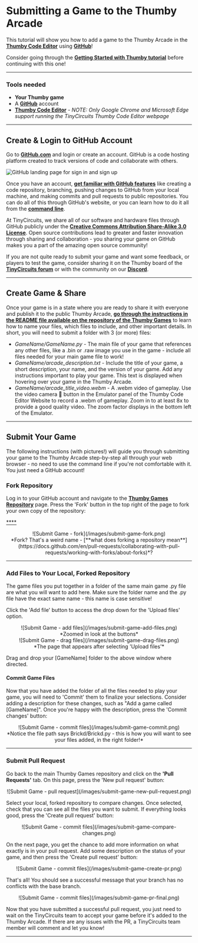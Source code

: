 # Submitting a Game to the Thumby Arcade

This tutorial will show you how to add a game to the Thumby Arcade in the <a href="https://code.thumby.us/" target="_blank" alt="TinyCircuits Thumby Editor">**Thumby Code Editor**</a> using <a href="https://github.com/ " target="_blank" alt="Github main website link">**GitHub**</a>!

Consider going through the [**Getting Started with Thumby tutorial**](/IDE/Get-Started/ "Thumby getting started tutorial") before continuing with this one!

---

### Tools needed

*   **Your Thumby game**
*   A <a href="https://github.com/ " target="_blank" alt="Github main website link">**GitHub**</a> account
*   <a href="https://code.thumby.us/" target="_blank" alt="TinyCircuits Thumby Editor">**Thumby Code Editor**</a> - *NOTE: Only Google Chrome and Microsoft Edge support running the TinyCircuits Thumby Code Editor webpage*

---

## Create & Login to GitHub Account

Go to <a href="https://github.com/ " target="_blank" alt="Github main website link">**GitHub.com**</a> and login or create an account. GitHub is a code hosting platform created to track versions of code and collaborate with others.

![GitHub landing page for sign in and sign up](https://cdn.shopify.com/s/files/1/1125/2198/files/github-landing-page-screenshot.jpg?v=1642026563)

Once you have an account, <a href="https://docs.github.com/en/get-started/quickstart/hello-world" target="_blank" alt="GitHub documentation for getting started">**get familiar with GitHub features**</a> like creating a code repository, branching, pushing changes to GitHub from your local machine, and making commits and pull requests to public repositories. You can do all of this through GitHub's website, or you can learn how to do it all from the <a href="https://docs.github.com/en/get-started/using-github/github-cli" target="_blank" alt="GitHub CLI docs">**command line**</a>.

At TinyCircuits, we share all of our software and hardware files through GitHub publicly under the <a href="http://creativecommons.org/licenses/by-sa/3.0" target="_blank" alt="Open Source license details">**Creative Commons Attribution Share-Alike 3.0 License**</a>. Open source contributions lead to greater and faster innovation through sharing and collaboration - you sharing your game on GitHub makes you a part of the amazing open source community!

If you are not quite ready to submit your game and want some feedback, or players to test the game, consider sharing it on the Thumby board of the <a href="http://forum.tinycircuits.com/index.php" target="_blank" alt="TinyCircuits Arduino forum">**TinyCircuits forum**</a> or with the community on our <a href="https://discord.gg/vzf3wQXVvm" target="_blank" alt="Link to join the tinycircuits Discord">**Discord**</a>.

---

## Create Game & Share

Once your game is in a state where you are ready to share it with everyone and publish it to the public Thumby Arcade, <a href="https://github.com/TinyCircuits/TinyCircuits-Thumby-Games/blob/master/README.md" target="_blank" alt="Thumby Game Submission Instructions">**go through the instructions in the README file available on the repository of the Thumby Games**</a> to learn how to name your files, which files to include, and other important details. In short, you will need to submit a folder with 3 (or more) files:


* *GameName/GameName.py* - The main file of your game that references any other files, like a .bin or .raw image you use in the game - include all files needed for your main game file to work!
* *GameName/arcade_description.txt* - Include the title of your game, a short description, your name, and the version of your game. Add any instructions important to play your game. This text is displayed when hovering over your game in the Thumby Arcade.
* *GameName/arcade_title_video.webm* - A .webm video of gameplay. Use the video camera 🎥 button in the Emulator panel of the Thumby Code Editor Website to record a .webm of gameplay. Zoom in to at least 8x to provide a good quality video. The zoom factor displays in the bottom left of the Emulator.

---

## Submit Your Game

The following instructions (with pictures!) will guide you through submitting your game to the Thumby Arcade step-by-step all through your web browser - no need to use the command line if you're not comfortable with it. You just need a GitHub account! 

### Fork Repository

Log in to your GitHub account and navigate to the <a href="https://github.com/TinyCircuits/TinyCircuits-Thumby-Games" target="_blank" alt="Thumby Game Repo & Submission Instructions">**Thumby Games Repository**</a> page. Press the 'Fork' button in the top right of the page to fork your own copy of the repository:


<a href="" target="_blank" alt="TinyCircuits ">****</a>
<a href="" target="_blank" alt="TinyCircuits ">****</a>
<a href="" target="_blank" alt="TinyCircuits ">****</a>


<center>
![Submit Game - fork](/images/submit-game-fork.png)
</center>
<center>
*Fork? That's a weird name - [**what does forking a repository mean**](https://docs.github.com/en/pull-requests/collaborating-with-pull-requests/working-with-forks/about-forks)*?
</center>

---

### Add Files to Your Local, Forked Repository

The game files you put together in a folder of the same main game .py file are what you will want to add here. Make sure the folder name and the .py file have the exact same name - this name is case sensitive!

Click the 'Add file' button to access the drop down for the 'Upload files' option.

<center>
![Submit Game - add files](/images/submit-game-add-files.png)
</center>
<center>
*Zoomed in look at the buttons*
</center>

<center>
![Submit Game - drag files](/images/submit-game-drag-files.png)
</center>
<center>
*The page that appears after selecting 'Upload files'*
</center>

Drag and drop your [GameName] folder to the above window where directed.

#### Commit Game Files

Now that you have added the folder of all the files needed to play your game, you will need to 'Commit' them to finalize your selections. Consider adding a description for these changes, such as "Add a game called [GameName]". Once you're happy with the description, press the 'Commit changes' button:

<center>
![Submit Game - commit files](/images/submit-game-commit.png)
</center>
<center>
*Notice the file path says Brickd/Brickd.py - this is how you will want to see your files added, in the right folder!*
</center>

---

### Submit Pull Request

Go back to the main Thumby Games repository and click on the **'Pull Requests'** tab. On this page, press the 'New pull request' button:

<center>
![Submit Game - pull request](/images/submit-game-new-pull-request.png)
</center>

Select your local, forked repository to compare changes. Once selected, check that you can see all the files you want to submit. If everything looks good, press the 'Create pull request' button:

<center>
![Submit Game - commit files](/images/submit-game-compare-changes.png)
</center>

On the next page, you get the chance to add more information on what exactly is in your pull request. Add some description on the status of your game, and then press the 'Create pull request' button:

<center>
![Submit Game - commit files](/images/submit-game-create-pr.png)
</center>

That's all! You should see a successful message that your branch has no conflicts with the base branch. 

<center>
![Submit Game - commit files](/images/submit-game-pr-final.png)
</center>

Now that you have submitted a successful pull request, you just need to wait on the TinyCircuits team to accept your game before it's added to the Thumby Arcade. If there are any issues with the PR, a TinyCircuits team member will comment and let you know!

---
